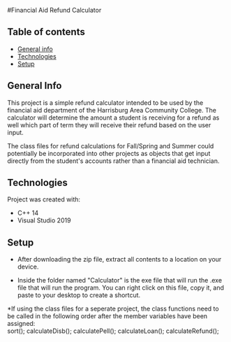 #Financial Aid Refund Calculator
## Table of contents
* [General info](#general-info)
* [Technologies](#technologies)
* [Setup](#setup)

## General Info
This project is a simple refund calculator intended to be used by the financial aid department of the Harrisburg Area Community College. The calculator will determine the amount a student is receiving for a refund as well which part of term they will receive their refund based on the user input.

The class files for refund calculations for Fall/Spring and Summer could potentially be incorporated into other projects as objects that get input directly from the student's accounts rather than a financial aid technician.

## Technologies
Project was created with:
* C++ 14
* Visual Studio 2019

## Setup
* After downloading the zip file, extract all contents to a location on your
device.

* Inside the folder named "Calculator" is the exe file that will run the .exe file that will run the program. You can right click on this file, copy it, and paste to your desktop to create a shortcut.

*If using the class files for a seperate project, the class functions need to be called in the following order after the member variables have been assigned:<br>
 sort();
 calculateDisb();
 calculatePell();
 calculateLoan();
 calculateRefund();

